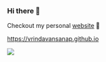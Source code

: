 ### Hi there 👋
Checkout my personal [website](https://vrindavansanap.github.io) 💫 


https://vrindavansanap.github.io


![](https://komarev.com/ghpvc/?username=vrindavansanap&color=brightgreen)



